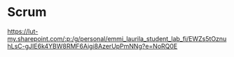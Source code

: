 # Scrum
https://lut-my.sharepoint.com/:p:/g/personal/emmi_laurila_student_lab_fi/EWZs5tOznuhLsC-gJIE6k4YBW8RMF6Aigi8AzerUpPmNNg?e=NoRQ0E
